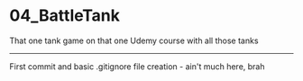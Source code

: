 # 04_BattleTank
That one tank game on that one Udemy course with all those tanks

***

First commit and basic .gitignore file creation - ain't much here, brah

